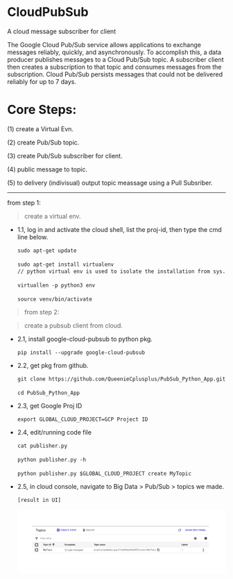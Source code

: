 # CloudPubSub
A cloud message subscriber for client

The Google Cloud Pub/Sub service allows applications to exchange messages reliably, quickly, and asynchronously. To accomplish this, a data producer publishes messages to a Cloud Pub/Sub topic. A subscriber client then creates a subscription to that topic and consumes messages from the subscription. Cloud Pub/Sub persists messages that could not be delivered reliably for up to 7 days.

# Core Steps:

(1) create a Virtual Evn.

(2) create Pub/Sub topic.

(3) create Pub/Sub subscriber for client.

(4) public message to topic.

(5) to delivery (indivisual) output topic meassage using a Pull Subsriber.

-----

from step 1:

> create a virtual env.

* 1.1, log in and activate the cloud shell, list the proj-id, then type the cmd line below.

      sudo apt-get update
      
      sudo apt-get install virtualenv
      // python virtual env is used to isolate the installation from sys.
      
      virtuallen -p python3 env
      
      source venv/bin/activate
      
 > from step 2:
 
 > create a pubsub client from cloud.
 
 * 2.1, install google-cloud-pubsub to python pkg.
 
       pip install --upgrade google-cloud-pubsub
       
 * 2.2, get pkg from github.
 
       git clone https://github.com/QueenieCplusplus/PubSub_Python_App.git
      
       cd PubSub_Python_App
       
  * 2.3, get Google Proj ID
  
        export GLOBAL_CLOUD_PROJECT=GCP Project ID

  * 2.4, edit/running code file
  
        cat publisher.py
        
        python publisher.py -h
        
        python publisher.py $GLOBAL_CLOUD_PROJECT create MyTopic
    
   * 2.5, in cloud console, navigate to Big Data > Pub/Sub > topics we made.
   
         [result in UI]
         
        ![](https://raw.githubusercontent.com/QueenieCplusplus/CloudPubSub/main/pubsub%20topics.png)
        
